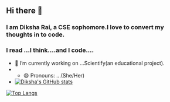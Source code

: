 ## Hi there 👋
### I am Diksha Rai, a CSE sophomore.I love to convert my thoughts in to code.
### I read ...I think....and I code....
- 🔭 I’m currently working on ...Scientify(an educational project).
- - 😄 Pronouns: ...(She/Her)
- [![Diksha's GitHub stats](https://github-readme-stats.vercel.app/api?username=diksharai9)](https://github.com/diksharai9/github-readme-stats)






[![Top Langs](https://github-readme-stats.vercel.app/api/top-langs/?username=anuraghazra)](https://github.com/anuraghazra/github-readme-stats)


<!--
**diksharai9/diksharai9** is a ✨ _special_ ✨ repository because its `README.md` (this file) appears on your GitHub profile.

Here are some ideas to get you started:


- 🌱 I’m currently learning ...
- 👯 I’m looking to collaborate on ...
- 🤔 I’m looking for help with ...
- 💬 Ask me about ...
- 📫 How to reach me: ...

- ⚡ Fun fact: ...
-->
